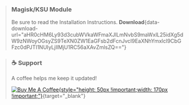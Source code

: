 > ### Magisk/KSU Module
> Be sure to read the Installation Instructions.
> **Download**{data-download-url="aHR0cHM6Ly93d3cubWVkaWFmaXJlLmNvbS9maWxlL25idXg5dW9zNWoyOGsyZS9TeXN0ZW1EaGFsb2dFcnJvcl9EaXNhYmxlcl9CbGFzc0dPJTI1NUIyLjIlMjU1RC56aXAvZmlsZQ=="}

> ### ☕ Support
> A coffee helps me keep it updated!
> 
> [![Buy Me A Coffee](https://cdn.buymeacoffee.com/buttons/v2/default-yellow.png){style="height: 50px !important;width: 170px !important;"}](https://www.buymeacoffee.com/BlassGO){target="_blank"}
